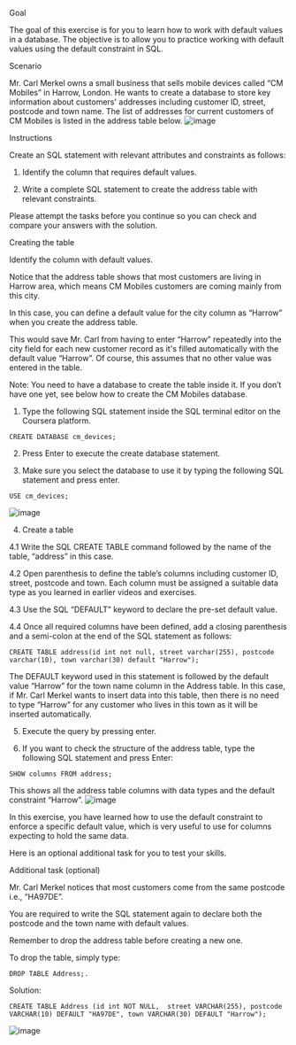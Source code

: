 Goal

The goal of this exercise is for you to learn how to work with default values in a database. The objective is to allow you to practice working with default values using the default constraint in SQL.

Scenario 

Mr. Carl Merkel owns a small business that sells mobile devices called “CM Mobiles” in Harrow, London. He wants to create a database to store key information about customers' addresses including customer ID, street, postcode and town name. The list of addresses for current customers of CM Mobiles is listed in the address table below.
![image](https://github.com/janaom/Meta-Database-Engineer-Professional-Certificate/assets/83917694/1b805629-a48d-412f-8acf-738f7c7b6bef)


Instructions

Create an SQL statement  with relevant attributes and constraints as follows:

1. Identify the column that requires default values.  

2. Write a complete SQL statement to create the address table with relevant constraints.

Please attempt the tasks before you continue so you can check and compare your answers with the solution.


Creating the table

Identify the column with default values.

Notice that the address table shows that most customers are living in Harrow area, which means CM Mobiles customers are coming mainly from this city.  

In this case, you can define a default value for the city column as “Harrow” when you create the address table.  

This would save Mr. Carl from having to enter “Harrow” repeatedly into the city field for each new customer record as it's filled automatically with the default value “Harrow”. Of course, this assumes that no other value was entered in the table.


Note: You need to have a database to create the table inside it. If you don’t have one yet, see below how to create the CM Mobiles database.


1. Type the following SQL statement inside the SQL terminal editor on the Coursera platform.
```
CREATE DATABASE cm_devices;
```
2. Press Enter to execute the create database statement.

3. Make sure you select the database to use it by typing the following SQL statement and press enter.
```
USE cm_devices;
```
![image](https://github.com/janaom/Meta-Database-Engineer-Professional-Certificate/assets/83917694/a982dcf8-a6e3-48ae-8649-2ad54659d23b)


4. Create a table

4.1 Write the SQL CREATE TABLE command followed by the name of the table, “address” in this case.

4.2 Open parenthesis to define the table’s columns including customer ID, street, postcode and town. Each column must be assigned a suitable data type as you learned in earlier videos and exercises.

4.3 Use the SQL “DEFAULT” keyword to declare the pre-set default value.

4.4 Once all required columns have been defined, add a closing parenthesis and a semi-colon at the end of the SQL statement as follows:
```
CREATE TABLE address(id int not null, street varchar(255), postcode varchar(10), town varchar(30) default "Harrow");
```
The DEFAULT keyword used in this statement is followed by the default value “Harrow” for the town name column in the Address table. In this case, if Mr. Carl Merkel wants to insert data into this table, then there is no need to type “Harrow” for any customer who lives in this town as it will be inserted automatically.

5. Execute the query by pressing enter.

6. If you want to check the structure of the address table, type the following SQL statement and press Enter:
```
SHOW columns FROM address;
```
This shows all the address table columns with data types and the default constraint “Harrow”.
![image](https://github.com/janaom/Meta-Database-Engineer-Professional-Certificate/assets/83917694/fb52b69f-61cf-4767-98dc-66c29f9fb647)


In this exercise, you have learned how to use the default constraint to enforce a specific default value, which is very useful to use for columns expecting to hold the same data. 


Here is an optional additional task for you to test your skills.

  

Additional task (optional)

Mr. Carl Merkel notices that most customers come from the same postcode i.e., “HA97DE”.  

You are required to write the SQL statement again to declare both the postcode and the town name with default values.

Remember to drop the address table before creating a new one.

To drop the table, simply type: 
```
DROP TABLE Address;.   
```
Solution: 
```
CREATE TABLE Address (id int NOT NULL,  street VARCHAR(255), postcode VARCHAR(10) DEFAULT "HA97DE", town VARCHAR(30) DEFAULT "Harrow"); 
```
![image](https://github.com/janaom/Meta-Database-Engineer-Professional-Certificate/assets/83917694/40ae80d7-4b63-4f6a-b3ae-81610bb6ea8e)
